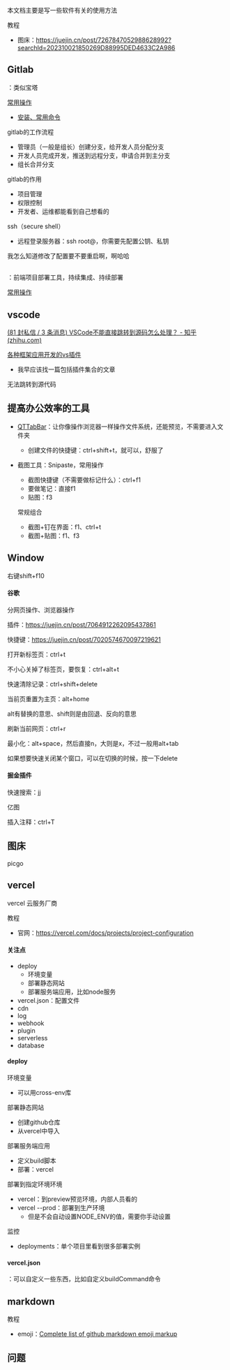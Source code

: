本文档主要是写一些软件有关的使用方法

教程

- 图床：https://juejin.cn/post/7267847052988628992?searchId=202310021850269D88995DED4633C2A986



## Gitlab

：类似宝塔



[常用操作](https://juejin.cn/post/6989411087611330573#heading-7)

- [安装、常用命令](https://juejin.cn/post/6844904065973878791#heading-28)

gitlab的工作流程

- 管理员（一般是组长）创建分支，给开发人员分配分支
- 开发人员完成开发，推送到远程分支，申请合并到主分支
- 组长合并分支

gitlab的作用

- 项目管理
- 权限控制
- 开发者、运维都能看到自己想看的

ssh（secure shell）

- 远程登录服务器：ssh root@<ip>，你需要先配置公钥、私钥



我怎么知道修改了配置要不要重启啊，啊哈哈

## 

：前端项目部署工具，持续集成、持续部署

[常用操作](https://juejin.cn/post/6887751398499287054#heading-1)



## vscode

[(81 封私信 / 3 条消息) VSCode不能直接跳转到源码怎么处理？ - 知乎 (zhihu.com)](https://www.zhihu.com/question/620884482/answer/3205751690)

[各种框架应用开发的vs插件](https://juejin.cn/post/6844903635017531405#heading-7)

- 我早应该找一篇包括插件集合的文章

无法跳转到源代码





## 提高办公效率的工具

- [QTTabBar](https://zhuanlan.zhihu.com/p/37012044)：让你像操作浏览器一样操作文件系统，还能预览，不需要进入文件夹
  
  - 创建文件的快捷键：ctrl+shift+t，就可以，舒服了
  
- 截图工具：Snipaste，常用操作

  - 截图快捷键（不需要做标记什么）：ctrl+f1
  - 要做笔记：直接f1
  - 贴图：f3

  常规组合
  
  - 截图+钉在界面：f1、ctrl+t
  - 截图+贴图：f1、f3
  
  

## Window

右键shift+f10

#### 谷歌

分网页操作、浏览器操作

插件：https://juejin.cn/post/7064912262095437861

快捷键：https://juejin.cn/post/7020574670097219621

打开新标签页：ctrl+t

不小心关掉了标签页，要恢复：ctrl+alt+t

快速清除记录：ctrl+shift+delete

当前页重置为主页：alt+home

alt有替换的意思、shift则是由回退、反向的意思

刷新当前网页：ctrl+r

最小化：alt+space，然后直接n，大则是x，不过一般用alt+tab

如果想要快速关闭某个窗口，可以在切换的时候，按一下delete



#### 掘金插件

快速搜索：jj



亿图

插入注释：ctrl+T

## 图床

picgo



## vercel

vercel 云服务厂商

教程

- 官网：https://vercel.com/docs/projects/project-configuration

#### 关注点

- deploy
  - 环境变量
  - 部署静态网站
  - 部署服务端应用，比如node服务
- vercel.json：配置文件
- cdn
- log
- webhook
- plugin
- serverless
- database



#### deploy

环境变量

- 可以用cross-env库

部署静态网站

- 创建github仓库
- 从vercel中导入

部署服务端应用

- 定义build脚本
- 部署：vercel

部署到指定环境环境

- vercel：到preview预览环境，内部人员看的
- vercel --prod：部署到生产环境
  - 但是不会自动设置NODE_ENV的值，需要你手动设置

监控

- deployments：单个项目里看到很多部署实例



#### vercel.json

：可以自定义一些东西，比如自定义buildCommand命令





## markdown

教程

- emoji：[Complete list of github markdown emoji markup](https://gist.github.com/rxaviers/7360908)



## 问题

